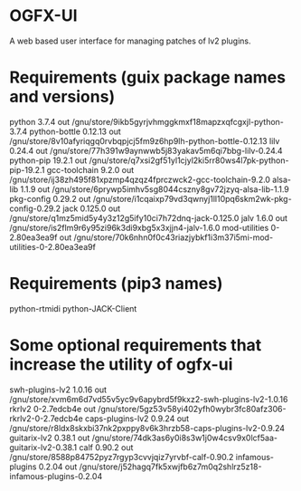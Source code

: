 # OGFX-UI

A web based user interface for managing patches of lv2 plugins.

# Requirements (guix package names and versions)

python	3.7.4	out	/gnu/store/9ikb5gyrjvhmggkmxf18mapzxqfcgxjl-python-3.7.4
python-bottle	0.12.13	out	/gnu/store/8v10afyriqgq0rvbqpjcj5fm9z6hp9lh-python-bottle-0.12.13
lilv	0.24.4	out	/gnu/store/77h391w9aynwwb5j83yakav5m6qi7bbg-lilv-0.24.4
python-pip	19.2.1	out	/gnu/store/q7xsi2gf51yl1cjyl2ki5rr80ws4l7pk-python-pip-19.2.1
gcc-toolchain	9.2.0	out	/gnu/store/ij38zh495f81xpzmp4qzqz4fprczwck2-gcc-toolchain-9.2.0
alsa-lib	1.1.9	out	/gnu/store/6prywp5imhv5sg8044cszny8gv72jzyq-alsa-lib-1.1.9
pkg-config	0.29.2	out	/gnu/store/i1cqaixp79vd3qwnyj1ll10pq6skm2wk-pkg-config-0.29.2
jack	0.125.0	out	/gnu/store/q1mz5mid5y4y3z12g5ify10ci7h72dnq-jack-0.125.0
jalv	1.6.0	out	/gnu/store/is2flm9r6y95zi96k3di9xbg5x3xjjn4-jalv-1.6.0
mod-utilities	0-2.80ea3ea9f	out	/gnu/store/70k6nhn0f0c43riazjybkf1i3m37i5mi-mod-utilities-0-2.80ea3ea9f

# Requirements (pip3 names)

python-rtmidi
python-JACK-Client

# Some optional requirements that increase the utility of ogfx-ui

swh-plugins-lv2	1.0.16	out	/gnu/store/xvm6m6d7vd55v5yc9v6apybrd5f9kxz2-swh-plugins-lv2-1.0.16
rkrlv2	0-2.7edcb4e	out	/gnu/store/5gz53v58yi402yfh0wybr3fc80afz306-rkrlv2-0-2.7edcb4e
caps-plugins-lv2	0.9.24	out	/gnu/store/r8ldx8skxbi37nk2pxppy8v6k3hrzb58-caps-plugins-lv2-0.9.24
guitarix-lv2	0.38.1	out	/gnu/store/74dk3as6y0i8s3w1j0w4csv9x0lcf5aa-guitarix-lv2-0.38.1
calf	0.90.2	out	/gnu/store/8588p84752pyz7rgyp3cvvjqiz7yrvbf-calf-0.90.2
infamous-plugins	0.2.04	out	/gnu/store/j52hagq7fk5xwjfb6z7m0q2shlrz5z18-infamous-plugins-0.2.04
